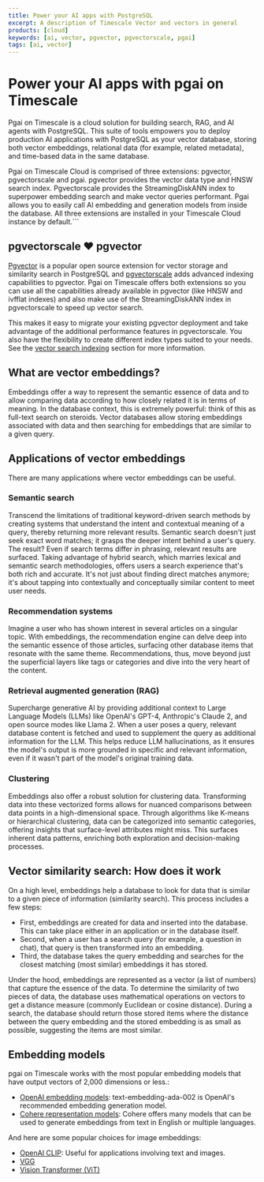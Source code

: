 ```yaml
---
title: Power your AI apps with PostgreSQL
excerpt: A description of Timescale Vector and vectors in general
products: [cloud]
keywords: [ai, vector, pgvector, pgvectorscale, pgai]
tags: [ai, vector]
---
```



# Power your AI apps with pgai on Timescale

Pgai on Timescale is a cloud solution for building search, RAG, and AI agents with PostgreSQL. This suite of tools empowers you to deploy production AI applications with PostgreSQL as your vector database, storing both vector embeddings, relational data (for example, related metadata), and time-based data in the same database.

<Highlight type="cloud" header="Start building today" button="Try for free">
Pgai on Timescale Cloud is comprised of three extensions: pgvector, pgvectorscale and pgai. pgvector provides the vector data type and HNSW search index. Pgvectorscale provides the StreamingDiskANN index to superpower embedding search and make vector queries performant.  Pgai allows you to easily call AI embedding and generation models from inside the database. All three extensions are installed in your Timescale Cloud instance by default.```
</Highlight>

<!-- vale Google.Headings = NO -->
## pgvectorscale ❤️ pgvector
<!-- vale Google.Headings = Yes -->
[Pgvector](https://github.com/pgvector/pgvector) is a popular open source extension for vector storage and similarity search in PostgreSQL and [pgvectorscale](https://github.com/timescale/pgvectorscale) adds advanced indexing capabilities to pgvector. Pgai on Timescale offers both extensions so you can use all the capabilities already available in pgvector (like HNSW and ivfflat indexes) and also make use of the StreamingDiskANN index in pgvectorscale to speed up vector search.

This makes it easy to migrate your existing pgvector deployment and take advantage of the additional performance features in pgvectorscale. You also have the flexibility to create different index types suited to your needs. See the [vector search indexing][vector-search-indexing] section for more information.

## What are vector embeddings?

Embeddings offer a way to represent the semantic essence of data and to allow comparing data according to how closely related it is in terms of meaning. In the database context, this is extremely powerful: think of this as full-text search on steroids. Vector databases allow storing embeddings associated with data and then searching for embeddings that are similar to a given query.

## Applications of vector embeddings

There are many applications where vector embeddings can be useful.

### Semantic search
Transcend the limitations of traditional keyword-driven search methods by creating systems that understand the intent and contextual meaning of a query, thereby returning more relevant results. Semantic search doesn't just seek exact word matches; it grasps the deeper intent behind a user's query. The result? Even if search terms differ in phrasing, relevant results are surfaced. Taking advantage of hybrid search, which marries lexical and semantic search methodologies, offers users a search experience that's both rich and accurate. It's not just about finding direct matches anymore; it's about tapping into contextually and conceptually similar content to meet user needs.

### Recommendation systems
Imagine a user who has shown interest in several articles on a singular topic. With embeddings, the recommendation engine can delve deep into the semantic essence of those articles, surfacing other database items that resonate with the same theme. Recommendations, thus, move beyond just the superficial layers like tags or categories and dive into the very heart of the content.

### Retrieval augmented generation (RAG)
Supercharge generative AI by providing additional context to Large Language Models (LLMs) like OpenAI's GPT-4, Anthropic's Claude 2, and open source modes like Llama 2. When a user poses a query, relevant database content is fetched and used to supplement the query as additional information for the LLM. This helps reduce LLM hallucinations, as it ensures the model's output is more grounded in specific and relevant information, even if it wasn't part of the model's original training data.

### Clustering
Embeddings also offer a robust solution for clustering data. Transforming data into these vectorized forms allows for nuanced comparisons between data points in a high-dimensional space. Through algorithms like K-means or hierarchical clustering, data can be categorized into semantic categories, offering insights that surface-level attributes might miss. This surfaces inherent data patterns, enriching both exploration and decision-making processes.


## Vector similarity search: How does it work

On a high level, embeddings help a database to look for data that is similar to a given piece of information (similarity search). This process includes a few steps:

- First, embeddings are created for data and inserted into the database. This can take place either in an application or in the database itself.
- Second, when a user has a search query (for example, a question in chat), that query is then transformed into an embedding.
- Third, the database takes the query embedding and searches for the closest matching (most similar) embeddings it has stored.

Under the hood, embeddings are represented as a vector (a list of numbers) that capture the essence of the data. To determine the similarity of two pieces of data, the database uses mathematical operations on vectors to get a distance measure (commonly Euclidean or cosine distance). During a search, the database should return those stored items where the distance between the query embedding and the stored embedding is as small as possible, suggesting the items are most similar.


## Embedding models

pgai on Timescale works with the most popular embedding models that have output vectors of 2,000 dimensions or less.:

- [OpenAI embedding models](https://platform.openai.com/docs/guides/embeddings/): text-embedding-ada-002 is OpenAI's recommended embedding generation model.
- [Cohere representation models](https://docs.cohere.com/docs/models#representation): Cohere offers many models that can be used to generate embeddings from text in English or multiple languages.


And here are some popular choices for image embeddings:

- [OpenAI CLIP](https://github.com/openai/CLIP): Useful for applications involving text and images.
- [VGG](https://pytorch.org/vision/stable/models/vgg.html)
- [Vision Transformer (ViT)](https://github.com/lukemelas/PyTorch-Pretrained-ViT)

[vector-search-indexing]: /ai/:currentVersion:/key-vector-database-concepts-for-understanding-pgvector/#vector-search-indexing-approximate-nearest-neighbor-search
